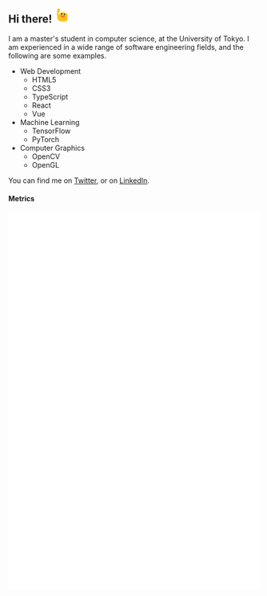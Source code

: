 ## Hi there! <img src="blob.gif" width="32px">
I am a master's student in computer science, at the University of Tokyo.
I am experienced in a wide range of software engineering fields, and the following are some examples.

- Web Development
  - HTML5
  - CSS3
  - TypeScript
  - React
  - Vue
- Machine Learning
  - TensorFlow
  - PyTorch
- Computer Graphics
  - OpenCV
  - OpenGL

You can find me on [Twitter](https://twitter.com/m1kit), or on [LinkedIn](https://www.linkedin.com/in/m1kit/).


#### Metrics
![](github-metrics.svg)
